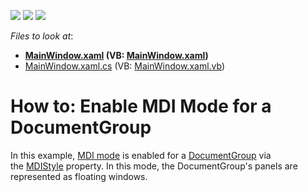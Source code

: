 <!-- default badges list -->
![](https://img.shields.io/endpoint?url=https://codecentral.devexpress.com/api/v1/VersionRange/128643552/11.2.5%2B)
[![](https://img.shields.io/badge/Open_in_DevExpress_Support_Center-FF7200?style=flat-square&logo=DevExpress&logoColor=white)](https://supportcenter.devexpress.com/ticket/details/E2190)
[![](https://img.shields.io/badge/📖_How_to_use_DevExpress_Examples-e9f6fc?style=flat-square)](https://docs.devexpress.com/GeneralInformation/403183)
<!-- default badges end -->
<!-- default file list -->
*Files to look at*:

* **[MainWindow.xaml](./CS/DocumentGroup_MDI_Ex/MainWindow.xaml) (VB: [MainWindow.xaml](./VB/DocumentGroup_MDI_Ex/MainWindow.xaml))**
* [MainWindow.xaml.cs](./CS/DocumentGroup_MDI_Ex/MainWindow.xaml.cs) (VB: [MainWindow.xaml.vb](./VB/DocumentGroup_MDI_Ex/MainWindow.xaml.vb))
<!-- default file list end -->
# How to: Enable MDI Mode for a DocumentGroup


<p>In this example, <a href="https://docs.devexpress.com/WPF/DevExpress.Xpf.Docking.DocumentGroup#customize-a-documentgroup-and-its-children">MDI mode</a> is enabled for a <a href="https://docs.devexpress.com/WPF/DevExpress.Xpf.Docking.DocumentGroup">DocumentGroup</a> via the <a href="https://docs.devexpress.com/WPF/DevExpress.Xpf.Docking.DocumentGroup.MDIStyle">MDIStyle</a> property. In this mode, the DocumentGroup's panels are represented as floating windows.</p>

<br/>


